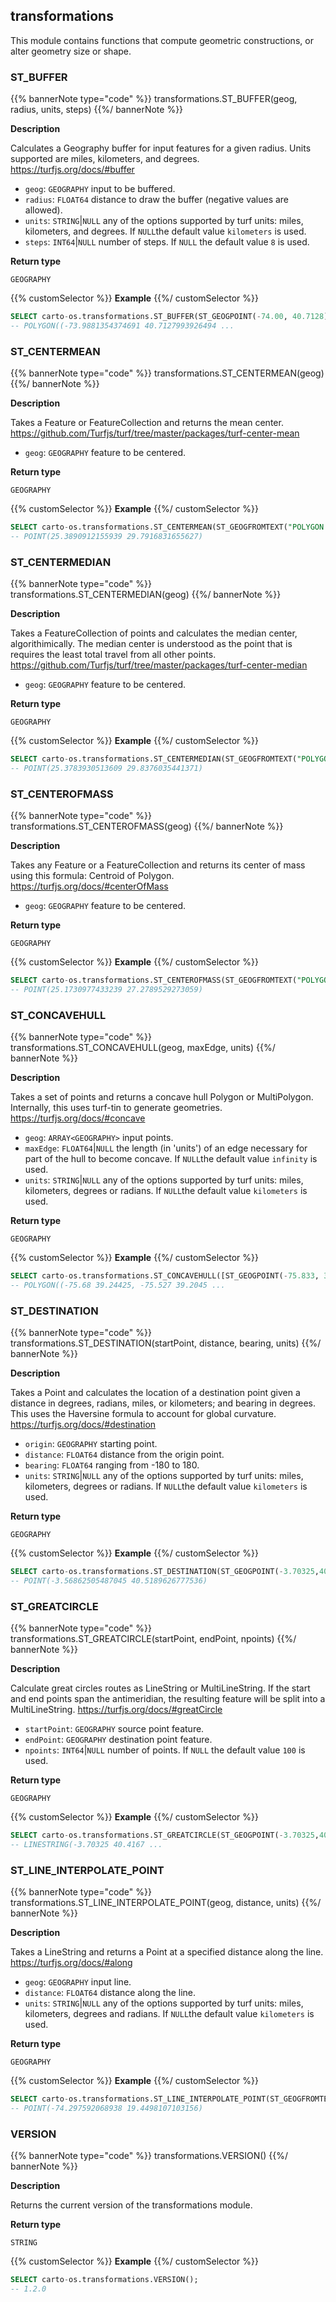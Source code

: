 ## transformations

<div class="badges"><div class="core"></div></div>

This module contains functions that compute geometric constructions, or alter geometry size or shape.

### ST_BUFFER

{{% bannerNote type="code" %}}
transformations.ST_BUFFER(geog, radius, units, steps)
{{%/ bannerNote %}}

**Description**

Calculates a Geography buffer for input features for a given radius. Units supported are miles, kilometers, and degrees. https://turfjs.org/docs/#buffer

* `geog`: `GEOGRAPHY` input to be buffered.
* `radius`: `FLOAT64` distance to draw the buffer (negative values are allowed).
* `units`: `STRING`|`NULL` any of the options supported by turf units: miles, kilometers, and degrees. If `NULL`the default value `kilometers` is used.
* `steps`: `INT64`|`NULL` number of steps. If `NULL` the default value `8` is used.

**Return type**

`GEOGRAPHY`

{{% customSelector %}}
**Example**
{{%/ customSelector %}}

``` sql
SELECT carto-os.transformations.ST_BUFFER(ST_GEOGPOINT(-74.00, 40.7128), 1, "kilometers", 10);
-- POLYGON((-73.9881354374691 40.7127993926494 ... 
```

### ST_CENTERMEAN

{{% bannerNote type="code" %}}
transformations.ST_CENTERMEAN(geog)
{{%/ bannerNote %}}

**Description**

Takes a Feature or FeatureCollection and returns the mean center. https://github.com/Turfjs/turf/tree/master/packages/turf-center-mean

* `geog`: `GEOGRAPHY` feature to be centered.

**Return type**

`GEOGRAPHY`

{{% customSelector %}}
**Example**
{{%/ customSelector %}}

``` sql
SELECT carto-os.transformations.ST_CENTERMEAN(ST_GEOGFROMTEXT("POLYGON ((30 10, 40 40, 20 40, 10 20, 30 10))"));
-- POINT(25.3890912155939 29.7916831655627)
```

### ST_CENTERMEDIAN

{{% bannerNote type="code" %}}
transformations.ST_CENTERMEDIAN(geog)
{{%/ bannerNote %}}

**Description**

Takes a FeatureCollection of points and calculates the median center, algorithimically. The median center is understood as the point that is requires the least total travel from all other points. https://github.com/Turfjs/turf/tree/master/packages/turf-center-median

* `geog`: `GEOGRAPHY` feature to be centered.

**Return type**

`GEOGRAPHY`

{{% customSelector %}}
**Example**
{{%/ customSelector %}}

``` sql
SELECT carto-os.transformations.ST_CENTERMEDIAN(ST_GEOGFROMTEXT("POLYGON ((30 10, 40 40, 20 40, 10 20, 30 10))"));
-- POINT(25.3783930513609 29.8376035441371)
```

### ST_CENTEROFMASS

{{% bannerNote type="code" %}}
transformations.ST_CENTEROFMASS(geog)
{{%/ bannerNote %}}

**Description**

Takes any Feature or a FeatureCollection and returns its center of mass using this formula: Centroid of Polygon. https://turfjs.org/docs/#centerOfMass

* `geog`: `GEOGRAPHY` feature to be centered.

**Return type**

`GEOGRAPHY`

{{% customSelector %}}
**Example**
{{%/ customSelector %}}

``` sql
SELECT carto-os.transformations.ST_CENTEROFMASS(ST_GEOGFROMTEXT("POLYGON ((30 10, 40 40, 20 40, 10 20, 30 10))"));
-- POINT(25.1730977433239 27.2789529273059) 
```

### ST_CONCAVEHULL

{{% bannerNote type="code" %}}
transformations.ST_CONCAVEHULL(geog, maxEdge, units)
{{%/ bannerNote %}}

**Description**

Takes a set of points and returns a concave hull Polygon or MultiPolygon. Internally, this uses turf-tin to generate geometries. https://turfjs.org/docs/#concave

* `geog`: `ARRAY<GEOGRAPHY>` input points.
* `maxEdge`: `FLOAT64`|`NULL` the length (in 'units') of an edge necessary for part of the hull to become concave. If `NULL`the default value `infinity` is used.
* `units`: `STRING`|`NULL` any of the options supported by turf units: miles, kilometers, degrees or radians. If `NULL`the default value `kilometers` is used.

**Return type**

`GEOGRAPHY`

{{% customSelector %}}
**Example**
{{%/ customSelector %}}

``` sql
SELECT carto-os.transformations.ST_CONCAVEHULL([ST_GEOGPOINT(-75.833, 39.284),ST_GEOGPOINT(-75.6, 39.984),ST_GEOGPOINT(-75.221, 39.125),ST_GEOGPOINT(-75.521, 39.325)], 100, 'kilometers');
-- POLYGON((-75.68 39.24425, -75.527 39.2045 ...
```

### ST_DESTINATION

{{% bannerNote type="code" %}}
transformations.ST_DESTINATION(startPoint, distance, bearing, units)
{{%/ bannerNote %}}

**Description**

Takes a Point and calculates the location of a destination point given a distance in degrees, radians, miles, or kilometers; and bearing in degrees. This uses the Haversine formula to account for global curvature. https://turfjs.org/docs/#destination

* `origin`: `GEOGRAPHY` starting point.
* `distance`: `FLOAT64` distance from the origin point.
* `bearing`: `FLOAT64` ranging from -180 to 180.
* `units`: `STRING`|`NULL` any of the options supported by turf units: miles, kilometers, degrees or radians. If `NULL`the default value `kilometers` is used.

**Return type**

`GEOGRAPHY`

{{% customSelector %}}
**Example**
{{%/ customSelector %}}

``` sql
SELECT carto-os.transformations.ST_DESTINATION(ST_GEOGPOINT(-3.70325,40.4167), 10, 45, "miles");
-- POINT(-3.56862505487045 40.5189626777536)
```

### ST_GREATCIRCLE

{{% bannerNote type="code" %}}
transformations.ST_GREATCIRCLE(startPoint, endPoint, npoints)
{{%/ bannerNote %}}

**Description**

Calculate great circles routes as LineString or MultiLineString. If the start and end points span the antimeridian, the resulting feature will be split into a MultiLineString. https://turfjs.org/docs/#greatCircle

* `startPoint`: `GEOGRAPHY` source point feature.
* `endPoint`: `GEOGRAPHY` destination point feature.
* `npoints`: `INT64`|`NULL` number of points. If `NULL` the default value `100` is used.

**Return type**

`GEOGRAPHY`

{{% customSelector %}}
**Example**
{{%/ customSelector %}}

``` sql
SELECT carto-os.transformations.ST_GREATCIRCLE(ST_GEOGPOINT(-3.70325,40.4167), ST_GEOGPOINT(-73.9385,40.6643), 20);
-- LINESTRING(-3.70325 40.4167 ... 
```

### ST_LINE_INTERPOLATE_POINT

{{% bannerNote type="code" %}}
transformations.ST_LINE_INTERPOLATE_POINT(geog, distance, units)
{{%/ bannerNote %}}

**Description**

Takes a LineString and returns a Point at a specified distance along the line. https://turfjs.org/docs/#along

* `geog`: `GEOGRAPHY` input line.
* `distance`: `FLOAT64` distance along the line.
* `units`: `STRING`|`NULL` any of the options supported by turf units: miles, kilometers, degrees and radians. If `NULL`the default value `kilometers` is used.

**Return type**

`GEOGRAPHY`

{{% customSelector %}}
**Example**
{{%/ customSelector %}}

``` sql
SELECT carto-os.transformations.ST_LINE_INTERPOLATE_POINT(ST_GEOGFROMTEXT("LINESTRING (-76.091308 18.427501,-76.695556 18.729501,-76.552734 19.40443,-74.61914 19.134789,-73.652343 20.07657,-73.157958 20.210656)"), 250, 'miles');
-- POINT(-74.297592068938 19.4498107103156) 
```

### VERSION

{{% bannerNote type="code" %}}
transformations.VERSION()
{{%/ bannerNote %}}

**Description**

Returns the current version of the transformations module.

**Return type**

`STRING`

{{% customSelector %}}
**Example**
{{%/ customSelector %}}

```sql
SELECT carto-os.transformations.VERSION();
-- 1.2.0
```